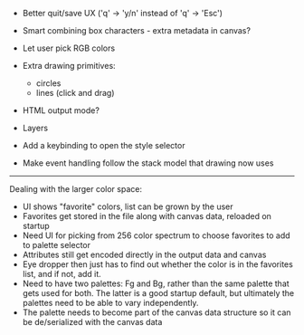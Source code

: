 
- Better quit/save UX ('q' -> 'y/n' instead of 'q' -> 'Esc')

- Smart combining box characters - extra metadata in canvas?

- Let user pick RGB colors

- Extra drawing primitives:
  - circles
  - lines (click and drag)

- HTML output mode?

- Layers

- Add a keybinding to open the style selector

- Make event handling follow the stack model that drawing now uses

-----------------------------------------------------------------
Dealing with the larger color space:

- UI shows "favorite" colors, list can be grown by the user
- Favorites get stored in the file along with canvas data, reloaded on
  startup
- Need UI for picking from 256 color spectrum to choose favorites to add
  to palette selector
- Attributes still get encoded directly in the output data and canvas
- Eye dropper then just has to find out whether the color is in the
  favorites list, and if not, add it.
- Need to have two palettes: Fg and Bg, rather than the same palette
  that gets used for both. The latter is a good startup default, but
  ultimately the palettes need to be able to vary independently.
- The palette needs to become part of the canvas data structure so it
  can be de/serialized with the canvas data
